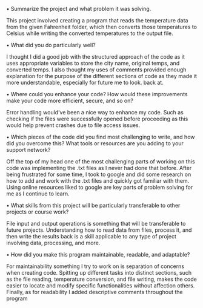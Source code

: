 •	Summarize the project and what problem it was solving.

This project involved creating a program that reads the temperature data from the given Fahrenheit folder, which then converts those temperatures to Celsius while writing the converted temperatures to the output file.

•	What did you do particularly well?

I thought I did a good job with the structured approach of the code as it uses appropriate variables to store the city name, original temps, and converted temps. I also thought my uses of comments provided enough explanation for the purpose of the different sections of code as they made it more understandable, especially for future me to look. 
back at.

•	Where could you enhance your code? How would these improvements make your code more efficient, secure, and so on?

Error handling would’ve been a nice way to enhance my code. Such as checking if the files were successfully opened before proceeding as this would help prevent crashes due to file access issues.

•	Which pieces of the code did you find most challenging to write, and how did you overcome this? What tools or resources are you adding to your support network?

Off the top of my head one of the most challenging parts of working on this code was implementing the .txt files as I never had done that before. After being frustrated for some time, I took to google and did some research on how to add and work with the .txt files and quickly got familiar with them. Using online resources liked to google are key parts of problem solving for me as I continue to learn.

•	What skills from this project will be particularly transferable to other projects or course work? 

File input and output operations is something that will be transferable to future projects. Understanding how to read data from files, process it, and then write the results back is a skill applicable to any type of project involving data, processing, and more.

•	How did you make this program maintainable, readable, and adaptable?

For maintainability something I try to work on is separation of concerns when creating code. Spitting up different tasks into distinct sections, such as the file reading, temperature conversion, and file writing, makes the code easier to locate and modify specific functionalities without affection others. Finally, as for readability I added descriptive comments throughout the program 


